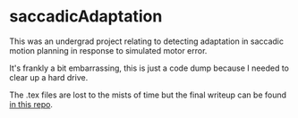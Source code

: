 saccadicAdaptation
==================

This was an undergrad project relating to detecting adaptation in saccadic motion planning in response to simulated motor error.

It's frankly a bit embarrassing, this is just a code dump because I needed to clear up a hard drive.

The .tex files are lost to the mists of time but the final writeup can be found [in this repo](./writeup.pdf).
